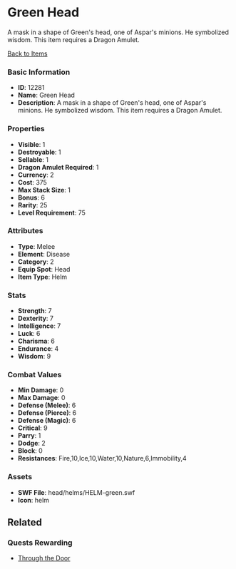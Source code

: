 # Green Head

A mask in a shape of Green's head, one of Aspar's minions. He symbolized wisdom.  This item requires a Dragon Amulet.

[Back to Items](../items.md)

### Basic Information

- **ID**: 12281
- **Name**: Green Head
- **Description**: A mask in a shape of Green&#039;s head, one of Aspar&#039;s minions. He symbolized wisdom.  This item requires a Dragon Amulet.

### Properties

- **Visible**: 1
- **Destroyable**: 1
- **Sellable**: 1
- **Dragon Amulet Required**: 1
- **Currency**: 2
- **Cost**: 375
- **Max Stack Size**: 1
- **Bonus**: 6
- **Rarity**: 25
- **Level Requirement**: 75

### Attributes

- **Type**: Melee
- **Element**: Disease
- **Category**: 2
- **Equip Spot**: Head
- **Item Type**: Helm

### Stats

- **Strength**: 7
- **Dexterity**: 7
- **Intelligence**: 7
- **Luck**: 6
- **Charisma**: 6
- **Endurance**: 4
- **Wisdom**: 9

### Combat Values

- **Min Damage**: 0
- **Max Damage**: 0
- **Defense (Melee)**: 6
- **Defense (Pierce)**: 6
- **Defense (Magic)**: 6
- **Critical**: 9
- **Parry**: 1
- **Dodge**: 2
- **Block**: 0
- **Resistances**: Fire,10,Ice,10,Water,10,Nature,6,Immobility,4

### Assets

- **SWF File**: head/helms/HELM-green.swf
- **Icon**: helm

## Related

### Quests Rewarding

- [Through the Door](../quests/1167-through-the-door.md)

